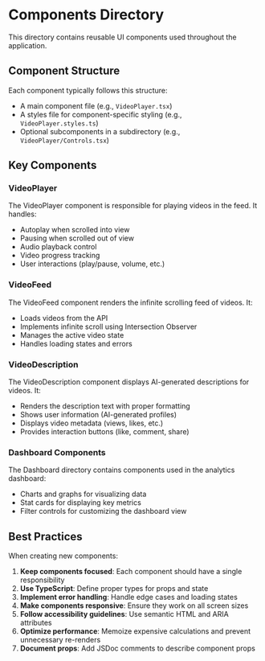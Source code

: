 # Components Directory

This directory contains reusable UI components used throughout the application.

## Component Structure

Each component typically follows this structure:
- A main component file (e.g., `VideoPlayer.tsx`)
- A styles file for component-specific styling (e.g., `VideoPlayer.styles.ts`)
- Optional subcomponents in a subdirectory (e.g., `VideoPlayer/Controls.tsx`)

## Key Components

### VideoPlayer

The VideoPlayer component is responsible for playing videos in the feed. It handles:
- Autoplay when scrolled into view
- Pausing when scrolled out of view
- Audio playback control
- Video progress tracking
- User interactions (play/pause, volume, etc.)

### VideoFeed

The VideoFeed component renders the infinite scrolling feed of videos. It:
- Loads videos from the API
- Implements infinite scroll using Intersection Observer
- Manages the active video state
- Handles loading states and errors

### VideoDescription

The VideoDescription component displays AI-generated descriptions for videos. It:
- Renders the description text with proper formatting
- Shows user information (AI-generated profiles)
- Displays video metadata (views, likes, etc.)
- Provides interaction buttons (like, comment, share)

### Dashboard Components

The Dashboard directory contains components used in the analytics dashboard:
- Charts and graphs for visualizing data
- Stat cards for displaying key metrics
- Filter controls for customizing the dashboard view

## Best Practices

When creating new components:

1. **Keep components focused**: Each component should have a single responsibility
2. **Use TypeScript**: Define proper types for props and state
3. **Implement error handling**: Handle edge cases and loading states
4. **Make components responsive**: Ensure they work on all screen sizes
5. **Follow accessibility guidelines**: Use semantic HTML and ARIA attributes
6. **Optimize performance**: Memoize expensive calculations and prevent unnecessary re-renders
7. **Document props**: Add JSDoc comments to describe component props 